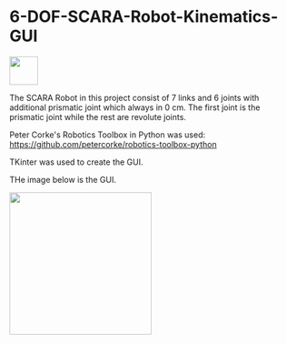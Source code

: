 # 6-DOF-SCARA-Robot-Kinematics-GUI
<img src="img/RobotkinI.png" width="50" height="50">

The SCARA Robot in this project consist of 7 links and 6 joints with additional prismatic joint which always in 0 cm. 
The first joint is the prismatic joint while the rest are revolute joints.

Peter Corke's Robotics Toolbox in Python was used: https://github.com/petercorke/robotics-toolbox-python

TKinter was used to create the GUI.

THe image below is the GUI.

<img src="img/Robotkin_GUIt.png" width="250" height="250">



